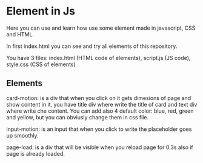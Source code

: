 # Element in Js
Here you can use and learn how use some element made in javascript, CSS and HTML.

In first index.html you can see and try all elements of this repository.

You have 3 files: index.html (HTML code of elements), script.js (JS code), style.css (CSS of elements)

## Elements
card-motion: is a div that when you click on it gets dimesions of page and show content in it, you have title div where write the title of card and text div where write che content.
You can add also 4 default color: blue, red, green and yellow, but you can obviusly change them in css file.

input-motion: is an input that when you click to write the placeholder goes up smoothly.

page-load: is a div that will be visible when you reload page for 0.3s also if page is already loaded.
